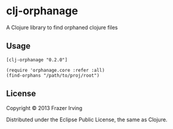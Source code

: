 # clj-orphanage

A Clojure library to find orphaned clojure files

## Usage

    [clj-orphanage "0.2.0"]

    (require 'orphanage.core :refer :all)
    (find-orphans "/path/to/proj/root")

## License

Copyright © 2013 Frazer Irving

Distributed under the Eclipse Public License, the same as Clojure.
